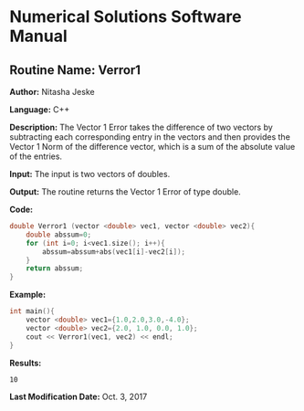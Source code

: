 # Numerical Solutions Software Manual

## **Routine Name:** Verror1

**Author:** Nitasha Jeske

**Language:** C++

**Description:** The Vector 1 Error takes the difference of two vectors by subtracting each corresponding entry in the vectors and then provides the Vector 1 Norm of the difference vector, which is a sum of the absolute value of the entries. 

**Input:**  The input is two vectors of doubles.

**Output:** The routine returns the Vector 1 Error of type double.

**Code:**
```C++
double Verror1 (vector <double> vec1, vector <double> vec2){
    double abssum=0;
    for (int i=0; i<vec1.size(); i++){
        abssum=abssum+abs(vec1[i]-vec2[i]);
    }
    return abssum;
}
```

**Example:**
```C++
int main(){
    vector <double> vec1={1.0,2.0,3.0,-4.0};
    vector <double> vec2={2.0, 1.0, 0.0, 1.0};
    cout << Verror1(vec1, vec2) << endl;
}
```

**Results:**  
```
10
```

**Last Modification Date:** Oct. 3, 2017

